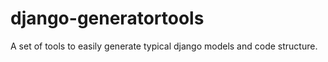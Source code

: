 # django-generatortools
A set of tools to easily generate typical django models and code structure.

